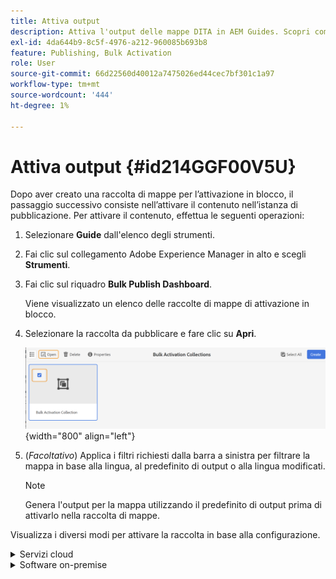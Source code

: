 ```yaml
---
title: Attiva output
description: Attiva l'output delle mappe DITA in AEM Guides. Scopri come attivare i contenuti nell’istanza di pubblicazione.
exl-id: 4da644b9-8c5f-4976-a212-960085b693b8
feature: Publishing, Bulk Activation
role: User
source-git-commit: 66d22560d40012a7475026ed44cec7bf301c1a97
workflow-type: tm+mt
source-wordcount: '444'
ht-degree: 1%

---
```


# Attiva output {#id214GGF00V5U}

Dopo aver creato una raccolta di mappe per l’attivazione in blocco, il passaggio successivo consiste nell’attivare il contenuto nell’istanza di pubblicazione. Per attivare il contenuto, effettua le seguenti operazioni:

1. Selezionare **Guide** dall&#39;elenco degli strumenti.

1. Fai clic sul collegamento Adobe Experience Manager in alto e scegli **Strumenti**.

1. Fai clic sul riquadro **Bulk Publish Dashboard**.

   Viene visualizzato un elenco delle raccolte di mappe di attivazione in blocco.

1. Selezionare la raccolta da pubblicare e fare clic su **Apri**.

   ![](images/bulk-activation-collection-open.png){width="800" align="left"}

1. \(*Facoltativo*\) Applica i filtri richiesti dalla barra a sinistra per filtrare la mappa in base alla lingua, al predefinito di output o alla lingua modificati.

   >[!NOTE]
   >
   >Genera l&#39;output per la mappa utilizzando il predefinito di output prima di attivarlo nella raccolta di mappe.


Visualizza i diversi modi per attivare la raccolta in base alla configurazione.

<details>
<summary> Servizi cloud </summary>

![pubblicazione di raccolte in blocco su cloud service](images/bulk-activation-collection-quick-publish-CS.png){width="650" align="left"}

È possibile attivare l&#39;output nelle istanze **Anteprima** o **Publish**.

**Anteprima**

* Per attivare l&#39;output delle mappe selezionate, selezionare l&#39;output delle mappe pregenerato e selezionare **Publish in** > **Anteprima**.
* Per attivare l&#39;output di tutte le mappe DITA con i relativi predefiniti configurati, selezionare la casella di controllo accanto alla colonna **Mappa**, quindi selezionare **Publish a** > **Publish**.


**Publish**

* Per attivare l&#39;output delle mappe selezionate, selezionare l&#39;output delle mappe pregenerato e selezionare **Publish in** > **Publish**.

* Per attivare l&#39;output di tutte le mappe DITA con i relativi predefiniti configurati, selezionare la casella di controllo accanto alla mappa (colonna), quindi selezionare **Publish to** > **Publish**.


>[!NOTE]
> 
> La casella di controllo per un output mappa è abilitata solo se è stato generato l&#39;output per una mappa.

Quando l’output della mappa viene inserito nella coda per la pubblicazione, viene visualizzato un messaggio di operazione riuscita.

Una volta attivato l’output per i file di mappa selezionati, viene aggiornata la scheda della cronologia del controllo e viene visualizzato l’output attivato più recente. La colonna **Pubblicato** è stata aggiornata con la data e l&#39;ora di pubblicazione.

</details>

<details>    
<summary>  Software on-premise </summary>


Effettua una delle operazioni seguenti:

* Per attivare l&#39;output delle mappe selezionate, selezionare l&#39;output delle mappe pregenerato e selezionare **Publish rapido**.
* Per attivare l&#39;output di tutte le mappe DITA con i relativi predefiniti configurati, selezionare la casella di controllo accanto alla mappa (colonna), quindi selezionare **Publish rapido.**
  ![raccolta in blocco-pubblicazione](images/bulk-activation-collection-quick-publish.png){width="650" align="left"}

  >[!NOTE]
  > 
  >La casella di controllo per un output mappa è abilitata solo se è stato generato l&#39;output per una mappa.


Quando l’output della mappa viene inserito nella coda per la pubblicazione, viene visualizzato un messaggio di operazione riuscita.

Una volta attivato l’output per i file di mappa selezionati, viene aggiornata la scheda della cronologia del controllo e viene visualizzato l’output attivato più recente. La colonna **Pubblicato** è stata aggiornata con la data e l&#39;ora di pubblicazione.

**Argomento padre: **[Attivazione in blocco del contenuto pubblicato](conf-bulk-activation.md)
